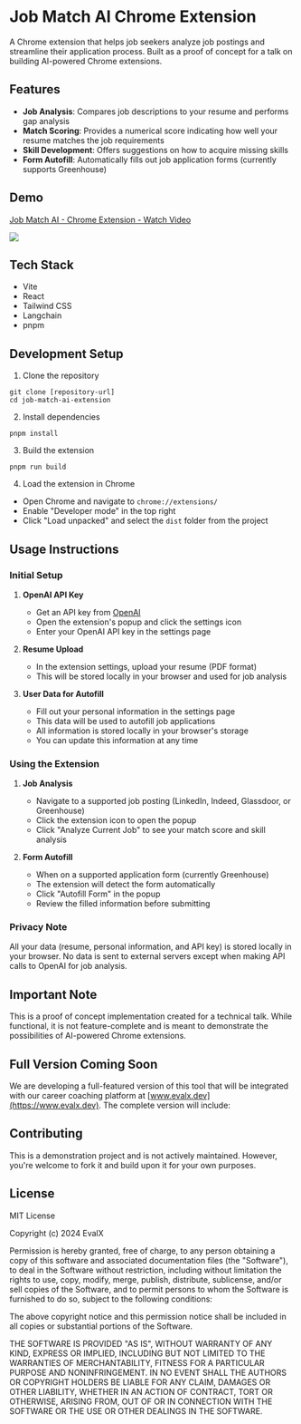 # Job Match AI Chrome Extension

A Chrome extension that helps job seekers analyze job postings and streamline their application process. Built as a proof of concept for a talk on building AI-powered Chrome extensions.

## Features

- **Job Analysis**: Compares job descriptions to your resume and performs gap analysis
- **Match Scoring**: Provides a numerical score indicating how well your resume matches the job requirements
- **Skill Development**: Offers suggestions on how to acquire missing skills
- **Form Autofill**: Automatically fills out job application forms (currently supports Greenhouse)

## Demo

<div>
    <a href="https://www.loom.com/share/55fd790f092049a48189ca0a6ed888ab">
      <p>Job Match AI - Chrome Extension - Watch Video</p>
    </a>
    <a href="https://www.loom.com/share/55fd790f092049a48189ca0a6ed888ab">
      <img style="max-width:300px;" src="https://cdn.loom.com/sessions/thumbnails/55fd790f092049a48189ca0a6ed888ab-ecf17dd665ff607b-full-play.gif">
    </a>
</div>

## Tech Stack

- Vite
- React
- Tailwind CSS
- Langchain
- pnpm

## Development Setup

1. Clone the repository
```
git clone [repository-url]
cd job-match-ai-extension
```

2. Install dependencies
```
pnpm install
```

3. Build the extension
```
pnpm run build
```

4. Load the extension in Chrome
- Open Chrome and navigate to `chrome://extensions/`
- Enable "Developer mode" in the top right
- Click "Load unpacked" and select the `dist` folder from the project

## Usage Instructions

### Initial Setup

1. **OpenAI API Key**
   - Get an API key from [OpenAI](https://platform.openai.com/api-keys)
   - Open the extension's popup and click the settings icon
   - Enter your OpenAI API key in the settings page

2. **Resume Upload**
   - In the extension settings, upload your resume (PDF format)
   - This will be stored locally in your browser and used for job analysis

3. **User Data for Autofill**
   - Fill out your personal information in the settings page
   - This data will be used to autofill job applications
   - All information is stored locally in your browser's storage
   - You can update this information at any time

### Using the Extension

1. **Job Analysis**
   - Navigate to a supported job posting (LinkedIn, Indeed, Glassdoor, or Greenhouse)
   - Click the extension icon to open the popup
   - Click "Analyze Current Job" to see your match score and skill analysis

2. **Form Autofill**
   - When on a supported application form (currently Greenhouse)
   - The extension will detect the form automatically
   - Click "Autofill Form" in the popup
   - Review the filled information before submitting

### Privacy Note

All your data (resume, personal information, and API key) is stored locally in your browser. No data is sent to external servers except when making API calls to OpenAI for job analysis.

## Important Note

This is a proof of concept implementation created for a technical talk. While functional, it is not feature-complete and is meant to demonstrate the possibilities of AI-powered Chrome extensions.

## Full Version Coming Soon

We are developing a full-featured version of this tool that will be integrated with our career coaching platform at [www.evalx.dev](https://www.evalx.dev). The complete version will include:

## Contributing

This is a demonstration project and is not actively maintained. However, you're welcome to fork it and build upon it for your own purposes.

## License

MIT License

Copyright (c) 2024 EvalX

Permission is hereby granted, free of charge, to any person obtaining a copy
of this software and associated documentation files (the "Software"), to deal
in the Software without restriction, including without limitation the rights
to use, copy, modify, merge, publish, distribute, sublicense, and/or sell
copies of the Software, and to permit persons to whom the Software is
furnished to do so, subject to the following conditions:

The above copyright notice and this permission notice shall be included in all
copies or substantial portions of the Software.

THE SOFTWARE IS PROVIDED "AS IS", WITHOUT WARRANTY OF ANY KIND, EXPRESS OR
IMPLIED, INCLUDING BUT NOT LIMITED TO THE WARRANTIES OF MERCHANTABILITY,
FITNESS FOR A PARTICULAR PURPOSE AND NONINFRINGEMENT. IN NO EVENT SHALL THE
AUTHORS OR COPYRIGHT HOLDERS BE LIABLE FOR ANY CLAIM, DAMAGES OR OTHER
LIABILITY, WHETHER IN AN ACTION OF CONTRACT, TORT OR OTHERWISE, ARISING FROM,
OUT OF OR IN CONNECTION WITH THE SOFTWARE OR THE USE OR OTHER DEALINGS IN THE
SOFTWARE.
